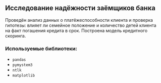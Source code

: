 ## Исследование надёжности заёмщиков банка

Проведён анализ данных о платёжеспособности клиента и проверка гипотезы: влияет ли семейное положение и количество детей клиента на факт погашения кредита в срок. Построена модель кредитного скоринга.

### Используемые библиотеки:
- `pandas`
- `pymystem3`
- `ntlk`
- `matplotlib`